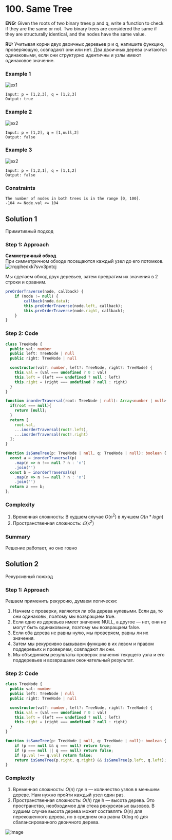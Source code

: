 # 100. Same Tree

**ENG:** Given the roots of two binary trees p and q, write a function to check if they are the same or not. Two binary trees are considered the same if they are structurally identical, and the nodes have the same value.

**RU:** Учитывая корни двух двоичных деревьев p и q, напишите функцию, проверяющую, совпадают они или нет. Два двоичных дерева считаются одинаковыми, если они структурно идентичны и узлы имеют одинаковое значение.

### Example 1
![ex1](https://github.com/shkvik/leet-code/assets/75574213/ef9c89c7-c4e1-4670-83e0-cb5423f9c9ed)
```
Input: p = [1,2,3], q = [1,2,3]
Output: true
```
### Example 2
![ex2](https://github.com/shkvik/leet-code/assets/75574213/fc853a56-dc91-4ff6-b69a-d1e82400e2b7)
```
Input: p = [1,2], q = [1,null,2]
Output: false
```
### Example 3
![ex2](https://github.com/shkvik/leet-code/assets/75574213/fc853a56-dc91-4ff6-b69a-d1e82400e2b7)
```
Input: p = [1,2,1], q = [1,1,2]
Output: false
```

### Constraints
```
The number of nodes in both trees is in the range [0, 100].
-104 <= Node.val <= 104
```
## Solution 1
Примитивный подход 
### Step 1: Approach
**Симметричный обход**\
При симметричном обходе посещаются каждый узел до его потомков.\
![rrqqihedxk7svv3pntcj](https://github.com/shkvik/leet-code/assets/75574213/8a936b97-8bd7-4b58-93e5-75a536216bff)

Мы сделаем обход двух деревьев, затем превратим их значения в 2 строки и сравним.
```js
preOrderTraverse(node, callback) {
    if (node != null) {
        callback(node.data);
        this.preOrderTraverse(node.left, callback);
        this.preOrderTraverse(node.right, callback);
    }
}
```

### Step 2: Code
```ts
class TreeNode {
  public val: number
  public left: TreeNode | null
  public right: TreeNode | null

  constructor(val?: number, left?: TreeNode, right?: TreeNode) {
    this.val = (val === undefined ? 0 : val)
    this.left = (left === undefined ? null : left)
    this.right = (right === undefined ? null : right)
  }
}

function inorderTraversal(root: TreeNode | null): Array<number | null> {
  if(root === null){
    return [null];
  }
  return [
    root.val,
    ...inorderTraversal(root!.left),
    ...inorderTraversal(root!.right)
  ];
}

function isSameTree(p: TreeNode | null, q: TreeNode | null): boolean {
  const a = inorderTraversal(p)
    .map(n => n !== null ? n : 'n')
    .join('')
  const b = inorderTraversal(q)
    .map(n => n !== null ? n : 'n')
    .join('')
  return a === b;
};
```
### Complexity
1. Временная сложность: В худшем случае $O(n^2)$ в лучшем $O(n*log n)$
2. Пространственная сложность: $𝑂(𝑛^2)$

### Summary
Решение работает, но оно говно


## Solution 2
Рекурсивный пожход
### Step 1: Approach
Решаем применить рекурсию, думаем логически:
1. Начнем с проверки, являются ли оба дерева нулевыми. Если да, то они одинаковы, поэтому мы возвращаем true.
2. Если одно из деревьев имеет значение NULL, а другое — нет, они не могут быть одинаковыми, поэтому мы возвращаем false.
3. Если оба дерева не равны нулю, мы проверяем, равны ли их значения.
4. Затем мы рекурсивно вызываем функцию в их левом и правом поддеревьях и проверяем, совпадают ли они.
5. Мы объединяем результаты проверок значения текущего узла и его поддеревьев и возвращаем окончательный результат.

### Step 2: Code
```ts
class TreeNode {
  public val: number
  public left: TreeNode | null
  public right: TreeNode | null

  constructor(val?: number, left?: TreeNode, right?: TreeNode) {
    this.val = (val === undefined ? 0 : val)
    this.left = (left === undefined ? null : left)
    this.right = (right === undefined ? null : right)
  }
}

function isSameTree(p: TreeNode | null, q: TreeNode | null): boolean {
    if (p === null && q === null) return true;
    if (p === null || q === null) return false;
    if (p.val !== q.val) return false;
    return isSameTree(p.right, q.right) && isSameTree(p.left, q.left);
}
```

### Complexity
1. Временная сложность: $O(n)$ где n — количество узлов в меньшем дереве. Нам нужно пройти каждый узел один раз.
2. Пространственная сложность: $O(h)$ где h — высота дерева. Это пространство, необходимое для стека рекурсивных вызовов. В худшем случае высота дерева может составлять O(n) для перекошенного дерева, но в среднем она равна O(log n) для сбалансированного двоичного дерева.

![image](https://github.com/shkvik/leet-code/assets/75574213/0da409a5-123b-4c8d-830e-bf03aef39e44)
